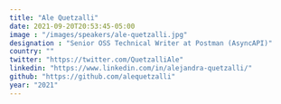 ```yaml
---
title: "Ale Quetzalli"
date: 2021-09-20T20:53:45-05:00
image : "/images/speakers/ale-quetzalli.jpg"
designation : "Senior OSS Technical Writer at Postman (AsyncAPI)"
country: ""
twitter: "https://twitter.com/QuetzalliAle"
linkedin: "https://www.linkedin.com/in/alejandra-quetzalli/"
github: "https://github.com/alequetzalli"
year: "2021"
---
```


